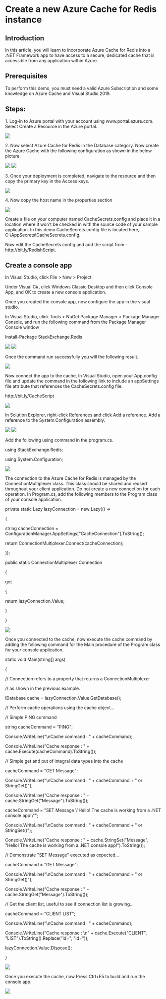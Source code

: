 <h1>Create a new Azure Cache for Redis instance</h1>

<h2>Introduction</h2>
<p>In this article, you will learn to incorporate Azure Cache for Redis into a .NET Framework app to have access to a secure, dedicated cache that is accessible from any application within Azure.</p>

<h2>Prerequisites</h2>
<p>To perform this demo, you must need a valid Azure Subscription and some knowledge on Azure Cache and Visual Studio 2019.</p>

<h2>Steps:</h2>
<p>1. Log-in to Azure portal with your account using www.portal.azure.com. Select Create a Resource in the Azure portal.</p>
<img src="https://codesizzlergit.blob.core.windows.net/az203-5-001/1.png"/>
<p>2. Now select Azure Cache for Redis in the Database category. Now create the Azure Cache with the following configuration as shown in the below picture.</p>
<img src="https://codesizzlergit.blob.core.windows.net/az203-5-001/2.png"/>
<img src="https://codesizzlergit.blob.core.windows.net/az203-5-001/2.1.png"/>
<p>3. Once your deployment is completed, navigate to the resource and then copy the primary key in the Access keys.</p>
<img src="https://codesizzlergit.blob.core.windows.net/az203-5-001/3.png"/>
<p>4. Now copy the host name in the properties section</p>
<img src="https://codesizzlergit.blob.core.windows.net/az203-5-001/4.png"/>
<p>Create a file on your computer named CacheSecrets.config and place it in a location where it won't be checked in with the source code of your sample application. In this demo CacheSecrets.config file is located here, C:\AppSecrets\CacheSecrets.config.</p>
<p>Now edit the CacheSecrets.config and add the script  from - http://bit.ly/RedishScript.</p>

<h2>Create a console app</h2>
<p>In Visual Studio, click File > New > Project.</p>
<p>Under Visual C#, click Windows Classic Desktop and then click Console App, and OK to create a new console application.</p>
<p>Once you created the console app, now configure the app in the visual studio.</p>
<p>In Visual Studio, click Tools > NuGet Package Manager > Package Manager Console, and run the following command from the Package Manager Console window</p>
<p>Install-Package StackExchange.Redis</p>
<img src="https://codesizzlergit.blob.core.windows.net/az203-5-001/5.png"/>
<img src="https://codesizzlergit.blob.core.windows.net/az203-5-001/5.1.png"/>
<p>Once the command run successfully you will the following result.</p>
<img src="https://codesizzlergit.blob.core.windows.net/az203-5-001/6.png"/>
<p>Now connect the app to the cache, In Visual Studio, open your App.config file and update the command in the following link to include an appSettings file attribute that references the CacheSecrets.config file.</p>
<p>http://bit.ly/CacheScript</p>
<img src="https://codesizzlergit.blob.core.windows.net/az203-5-001/7.png"/>
<p>In Solution Explorer, right-click References and click Add a reference. Add a reference to the System.Configuration assembly.</p>
<img src="https://codesizzlergit.blob.core.windows.net/az203-5-001/8.png"/>
<img src="https://codesizzlergit.blob.core.windows.net/az203-5-001/8.1.png"/>
<p>Add the following using command in the program.cs.</p>
            <p>using StackExchange.Redis;</p>
            <p>using System.Configuration;</p>
<img src="https://codesizzlergit.blob.core.windows.net/az203-5-001/9.png"/>
<p>The connection to the Azure Cache for Redis is managed by the ConnectionMultiplexer class. This class should be shared and reused throughout your client application. Do not create a new connection for each operation. In Program.cs, add the following members to the Program class of your console application.</p>
<p>private static Lazy<ConnectionMultiplexer> lazyConnection = new Lazy<ConnectionMultiplexer>(() =></p>
    <p>{</p>
        <p>string cacheConnection = ConfigurationManager.AppSettings["CacheConnection"].ToString();</p>
        <p>return ConnectionMultiplexer.Connect(cacheConnection);</p>
    <p>});</p>
    <p>public static ConnectionMultiplexer Connection</p>
    <p>{</p>
        <p>get</p>
        <p>{</p>
            <p>return lazyConnection.Value;</p>
        <p>}</p>
    <p>}</p>
<img src="https://codesizzlergit.blob.core.windows.net/az203-5-001/10.png"/>
<p>Once you connected to the cache, now execute the cache command by adding the following command for the Main procedure of the Program class for your console application.</p>
<p>static void Main(string[] args)</p>
<p>{</p>
    <p>// Connection refers to a property that returns a ConnectionMultiplexer</p>
    <p>// as shown in the previous example.</p>
    <p>IDatabase cache = lazyConnection.Value.GetDatabase();</p>
    <p>// Perform cache operations using the cache object...</p>
    <p>// Simple PING command</p>
    <p>string cacheCommand = "PING";</p>
    <p>Console.WriteLine("\nCache command  : " + cacheCommand);</p>
    <p>Console.WriteLine("Cache response : " + cache.Execute(cacheCommand).ToString());</p>
    <p>// Simple get and put of integral data types into the cache</p>
    <p>cacheCommand = "GET Message";</p>
    <p>Console.WriteLine("\nCache command  : " + cacheCommand + " or StringGet()");</p>
    <p>Console.WriteLine("Cache response : " + cache.StringGet("Message").ToString());</p>
    <p>cacheCommand = "SET Message \"Hello! The cache is working from a .NET console app!\"";</p>
    <p>Console.WriteLine("\nCache command  : " + cacheCommand + " or StringSet()");</p>
    <p>Console.WriteLine("Cache response : " + cache.StringSet("Message", "Hello! The cache is working from a .NET console app!").ToString());</p>
    <p>// Demonstrate "SET Message" executed as expected...</p>
    <p>cacheCommand = "GET Message";</p>
    <p>Console.WriteLine("\nCache command  : " + cacheCommand + " or StringGet()");</p>
    <p>Console.WriteLine("Cache response : " + cache.StringGet("Message").ToString());</p>
    <p>// Get the client list, useful to see if connection list is growing...</p>
    <p>cacheCommand = "CLIENT LIST";</p>
    <p>Console.WriteLine("\nCache command  : " + cacheCommand);</p>
    <p>Console.WriteLine("Cache response : \n" + cache.Execute("CLIENT", "LIST").ToString().Replace("id=", "id="));</p>
    <p>lazyConnection.Value.Dispose();</p>
<p>}</p>

<img src="https://codesizzlergit.blob.core.windows.net/az203-5-001/11.png"/>
<p>Once you execute the cache, now Press Ctrl+F5 to build and run the console app.</p>
<img src="https://codesizzlergit.blob.core.windows.net/az203-5-001/12.png"/>
